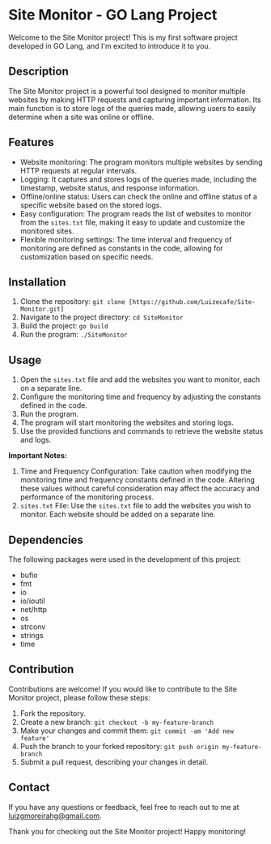 # Site Monitor - GO Lang Project

Welcome to the Site Monitor project! This is my first software project developed in GO Lang, and I'm excited to introduce it to you.

## Description

The Site Monitor project is a powerful tool designed to monitor multiple websites by making HTTP requests and capturing important information. Its main function is to store logs of the queries made, allowing users to easily determine when a site was online or offline.

## Features

- Website monitoring: The program monitors multiple websites by sending HTTP requests at regular intervals.
- Logging: It captures and stores logs of the queries made, including the timestamp, website status, and response information.
- Offline/online status: Users can check the online and offline status of a specific website based on the stored logs.
- Easy configuration: The program reads the list of websites to monitor from the `sites.txt` file, making it easy to update and customize the monitored sites.
- Flexible monitoring settings: The time interval and frequency of monitoring are defined as constants in the code, allowing for customization based on specific needs.

## Installation

1. Clone the repository: `git clone [https://github.com/Luizecafe/Site-Monitor.git]`
2. Navigate to the project directory: `cd SiteMonitor`
3. Build the project: `go build`
4. Run the program: `./SiteMonitor`

## Usage

1. Open the `sites.txt` file and add the websites you want to monitor, each on a separate line.
2. Configure the monitoring time and frequency by adjusting the constants defined in the code.
3. Run the program.
4. The program will start monitoring the websites and storing logs.
5. Use the provided functions and commands to retrieve the website status and logs.

**Important Notes:**

1. Time and Frequency Configuration: Take caution when modifying the monitoring time and frequency constants defined in the code. Altering these values without careful consideration may affect the accuracy and performance of the monitoring process.
2. `sites.txt` File: Use the `sites.txt` file to add the websites you wish to monitor. Each website should be added on a separate line.

## Dependencies

The following packages were used in the development of this project:

- bufio
- fmt
- io
- io/ioutil
- net/http
- os
- strconv
- strings
- time

## Contribution

Contributions are welcome! If you would like to contribute to the Site Monitor project, please follow these steps:

1. Fork the repository.
2. Create a new branch: `git checkout -b my-feature-branch`
3. Make your changes and commit them: `git commit -am 'Add new feature'`
4. Push the branch to your forked repository: `git push origin my-feature-branch`
5. Submit a pull request, describing your changes in detail.


## Contact

If you have any questions or feedback, feel free to reach out to me at luizgmoreirahg@gmail.com.

Thank you for checking out the Site Monitor project! Happy monitoring!
